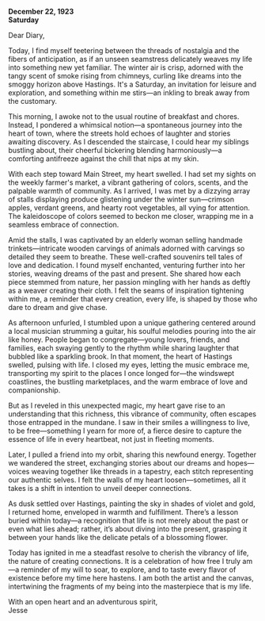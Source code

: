 
**December 22, 1923**  
**Saturday**  

Dear Diary,  

Today, I find myself teetering between the threads of nostalgia and the fibers of anticipation, as if an unseen seamstress delicately weaves my life into something new yet familiar. The winter air is crisp, adorned with the tangy scent of smoke rising from chimneys, curling like dreams into the smoggy horizon above Hastings. It's a Saturday, an invitation for leisure and exploration, and something within me stirs—an inkling to break away from the customary.

This morning, I awoke not to the usual routine of breakfast and chores. Instead, I pondered a whimsical notion—a spontaneous journey into the heart of town, where the streets hold echoes of laughter and stories awaiting discovery. As I descended the staircase, I could hear my siblings bustling about, their cheerful bickering blending harmoniously—a comforting antifreeze against the chill that nips at my skin. 

With each step toward Main Street, my heart swelled. I had set my sights on the weekly farmer's market, a vibrant gathering of colors, scents, and the palpable warmth of community. As I arrived, I was met by a dizzying array of stalls displaying produce glistening under the winter sun—crimson apples, verdant greens, and hearty root vegetables, all vying for attention. The kaleidoscope of colors seemed to beckon me closer, wrapping me in a seamless embrace of connection. 

Amid the stalls, I was captivated by an elderly woman selling handmade trinkets—intricate wooden carvings of animals adorned with carvings so detailed they seem to breathe. These well-crafted souvenirs tell tales of love and dedication. I found myself enchanted, venturing further into her stories, weaving dreams of the past and present. She shared how each piece stemmed from nature, her passion mingling with her hands as deftly as a weaver creating their cloth. I felt the seams of inspiration tightening within me, a reminder that every creation, every life, is shaped by those who dare to dream and give chase.

As afternoon unfurled, I stumbled upon a unique gathering centered around a local musician strumming a guitar, his soulful melodies pouring into the air like honey. People began to congregate—young lovers, friends, and families, each swaying gently to the rhythm while sharing laughter that bubbled like a sparkling brook. In that moment, the heart of Hastings swelled, pulsing with life. I closed my eyes, letting the music embrace me, transporting my spirit to the places I once longed for—the windswept coastlines, the bustling marketplaces, and the warm embrace of love and companionship.

But as I reveled in this unexpected magic, my heart gave rise to an understanding that this richness, this vibrance of community, often escapes those entrapped in the mundane. I saw in their smiles a willingness to live, to be free—something I yearn for more of, a fierce desire to capture the essence of life in every heartbeat, not just in fleeting moments. 

Later, I pulled a friend into my orbit, sharing this newfound energy. Together we wandered the street, exchanging stories about our dreams and hopes—voices weaving together like threads in a tapestry, each stitch representing our authentic selves. I felt the walls of my heart loosen—sometimes, all it takes is a shift in intention to unveil deeper connections.

As dusk settled over Hastings, painting the sky in shades of violet and gold, I returned home, enveloped in warmth and fulfillment. There’s a lesson buried within today—a recognition that life is not merely about the past or even what lies ahead; rather, it’s about diving into the present, grasping it between your hands like the delicate petals of a blossoming flower.

Today has ignited in me a steadfast resolve to cherish the vibrancy of life, the nature of creating connections. It is a celebration of how free I truly am—a reminder of my will to soar, to explore, and to taste every flavor of existence before my time here hastens. I am both the artist and the canvas, intertwining the fragments of my being into the masterpiece that is my life.

With an open heart and an adventurous spirit,  
Jesse

